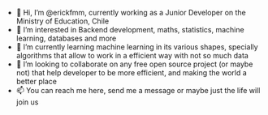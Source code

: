 - 👋 Hi, I’m @erickfmm, currently working as a Junior Developer on the Ministry of Education, Chile
- 👀 I’m interested in Backend development, maths, statistics, machine learning, databases and more
- 🌱 I’m currently learning machine learning in its various shapes, specially algorithms that allow to work in a efficient way with not so much data
- 💞️ I’m looking to collaborate on any free open source project (or maybe not) that help developer to be more efficient, and making the world a better place
- 📫 You can reach me here, send me a message or maybe just the life will join us

<!---
erickfmm/erickfmm is a ✨ special ✨ repository because its `README.md` (this file) appears on your GitHub profile.
You can click the Preview link to take a look at your changes.
--->
